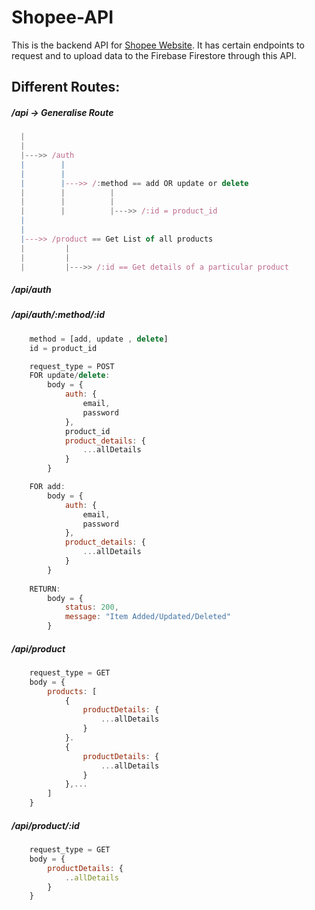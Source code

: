 # Shopee-API
This is the backend API for [Shopee Website](https://shopee-dakshsethi.vercel.app/). It has certain endpoints to request and to upload data to the Firebase Firestore through this API.

## Different Routes:
##### /api -> Generalise Route
```js
  |
  |
  |--->> /auth
  |        |
  |        |
  |        |--->> /:method == add OR update or delete
  |        |          |
  |        |          |
  |        |          |--->> /:id = product_id
  |       
  |
  |--->> /product == Get List of all products
  |         |
  |         |
  |         |--->> /:id == Get details of a particular product
```

##### /api/auth
##### /api/auth/:method/:id
```js
    method = [add, update , delete]
    id = product_id

    request_type = POST
    FOR update/delete:
        body = {
            auth: {
                email,
                password
            },
            product_id
            product_details: {
                ...allDetails
            }
        }

    FOR add:
        body = {
            auth: {
                email,
                password
            },
            product_details: {
                ...allDetails
            }
        }
    
    RETURN:
        body = {
            status: 200,
            message: "Item Added/Updated/Deleted"
        }
```

##### /api/product
```js
    request_type = GET
    body = {
        products: [
            {
                productDetails: {
                    ...allDetails
                }
            }.
            {
                productDetails: {
                    ...allDetails
                }
            },...
        ]
    }
```

##### /api/product/:id
```js
    request_type = GET
    body = {
        productDetails: {
            ..allDetails
        }
    }
```